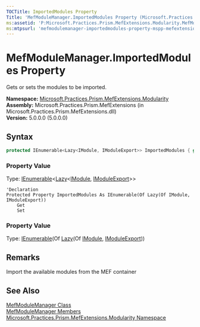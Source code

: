 ```yaml
---
TOCTitle: ImportedModules Property
Title: 'MefModuleManager.ImportedModules Property (Microsoft.Practices.Prism.MefExtensions.Modularity)'
ms:assetid: 'P:Microsoft.Practices.Prism.MefExtensions.Modularity.MefModuleManager.ImportedModules'
ms:mtpsurl: 'mefmodulemanager-importedmodules-property-mspp-mefextensions-modularity.md'
---
```


# MefModuleManager.ImportedModules Property

Gets or sets the modules to be imported.

**Namespace:** [Microsoft.Practices.Prism.MefExtensions.Modularity](/patterns-practices/reference/mspp-mefextensions-modularity-namespace)  
**Assembly:** Microsoft.Practices.Prism.MefExtensions (in Microsoft.Practices.Prism.MefExtensions.dll)  
**Version:** 5.0.0.0 (5.0.0.0)

## Syntax

```C#
protected IEnumerable<Lazy<IModule, IModuleExport>> ImportedModules { get; set; }
```
### Property Value

Type: [IEnumerable](http://msdn.microsoft.com/en-us/library/9eekhta0)&lt;[Lazy](http://msdn.microsoft.com/en-us/library/dd986615)&lt;[IModule](/patterns-practices/reference/imodule-interface-mspp-modularity), [IModuleExport](/patterns-practices/reference/imoduleexport-interface-mspp-mefextensions-modularity)&gt;&gt;

```VB
'Declaration
Protected Property ImportedModules As IEnumerable(Of Lazy(Of IModule, IModuleExport))
	Get
	Set
```

### Property Value

Type: [IEnumerable](http://msdn.microsoft.com/en-us/library/9eekhta0)(Of [Lazy](http://msdn.microsoft.com/en-us/library/dd986615)(Of [IModule](/patterns-practices/reference/imodule-interface-mspp-modularity), [IModuleExport](/patterns-practices/reference/imoduleexport-interface-mspp-mefextensions-modularity)))

## Remarks

Import the available modules from the MEF container

## See Also

[MefModuleManager Class](/patterns-practices/reference/mefmodulemanager-class-mspp-mefextensions-modularity)  
[MefModuleManager Members](/patterns-practices/reference/mefmodulemanager-members-mspp-mefextensions-modularity)  
[Microsoft.Practices.Prism.MefExtensions.Modularity Namespace](/patterns-practices/reference/mspp-mefextensions-modularity-namespace)  